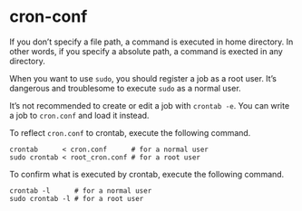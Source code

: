 # cron-conf
If you don’t specify a file path, a command is executed in home directory.
In other words, if you specify a absolute path, a command is exected in any directory.

When you want to use `sudo`, you should register a job as a root user.
It’s dangerous and troublesome to execute `sudo` as a normal user.

It’s not recommended to create or edit a job with `crontab -e`.
You can write a job to `cron.conf` and load it instead.

To reflect `cron.conf` to crontab, execute the following command.

```shell
crontab      < cron.conf      # for a normal user
sudo crontab < root_cron.conf # for a root user
```

To confirm what is executed by crontab, execute the following command.

```shell
crontab -l      # for a normal user
sudo crontab -l # for a root user
```
